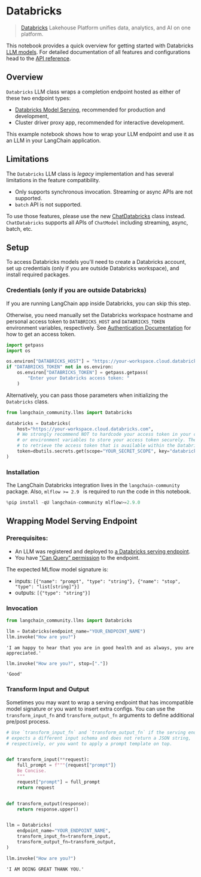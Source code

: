 # Databricks

> [Databricks](https://www.databricks.com/) Lakehouse Platform unifies data, analytics, and AI on one platform.


This notebook provides a quick overview for getting started with Databricks [LLM models](https://python.langchain.com/docs/concepts/text_llms). For detailed documentation of all features and configurations head to the [API reference](https://python.langchain.com/api_reference/community/llms/langchain_community.llms.databricks.Databricks.html).

## Overview

`Databricks` LLM class wraps a completion endpoint hosted as either of these two endpoint types:

* [Databricks Model Serving](https://docs.databricks.com/en/machine-learning/model-serving/index.html), recommended for production and development,
* Cluster driver proxy app, recommended for interactive development.

This example notebook shows how to wrap your LLM endpoint and use it as an LLM in your LangChain application.

## Limitations

The `Databricks` LLM class is *legacy* implementation and has several limitations in the feature compatibility.

* Only supports synchronous invocation. Streaming or async APIs are not supported.
* `batch` API is not supported.

To use those features, please use the new [ChatDatabricks](https://python.langchain.com/docs/integrations/chat/databricks) class instead. `ChatDatabricks` supports all APIs of `ChatModel` including streaming, async, batch, etc.


## Setup

To access Databricks models you'll need to create a Databricks account, set up credentials (only if you are outside Databricks workspace), and install required packages.

### Credentials (only if you are outside Databricks)

If you are running LangChain app inside Databricks, you can skip this step.

Otherwise, you need manually set the Databricks workspace hostname and personal access token to `DATABRICKS_HOST` and `DATABRICKS_TOKEN` environment variables, respectively. See [Authentication Documentation](https://docs.databricks.com/en/dev-tools/auth/index.html#databricks-personal-access-tokens) for how to get an access token.


```python
import getpass
import os

os.environ["DATABRICKS_HOST"] = "https://your-workspace.cloud.databricks.com"
if "DATABRICKS_TOKEN" not in os.environ:
    os.environ["DATABRICKS_TOKEN"] = getpass.getpass(
        "Enter your Databricks access token: "
    )
```

Alternatively, you can pass those parameters when initializing the `Databricks` class.


```python
from langchain_community.llms import Databricks

databricks = Databricks(
    host="https://your-workspace.cloud.databricks.com",
    # We strongly recommend NOT to hardcode your access token in your code, instead use secret management tools
    # or environment variables to store your access token securely. The following example uses Databricks Secrets
    # to retrieve the access token that is available within the Databricks notebook.
    token=dbutils.secrets.get(scope="YOUR_SECRET_SCOPE", key="databricks-token"),  
)
```

### Installation

The LangChain Databricks integration lives in the `langchain-community` package. Also, `mlflow >= 2.9 ` is required to run the code in this notebook.


```python
%pip install -qU langchain-community mlflow>=2.9.0
```

## Wrapping Model Serving Endpoint

### Prerequisites:

* An LLM was registered and deployed to [a Databricks serving endpoint](https://docs.databricks.com/machine-learning/model-serving/index.html).
* You have ["Can Query" permission](https://docs.databricks.com/security/auth-authz/access-control/serving-endpoint-acl.html) to the endpoint.

The expected MLflow model signature is:

  * inputs: `[{"name": "prompt", "type": "string"}, {"name": "stop", "type": "list[string]"}]`
  * outputs: `[{"type": "string"}]`


### Invocation


```python
from langchain_community.llms import Databricks

llm = Databricks(endpoint_name="YOUR_ENDPOINT_NAME")
llm.invoke("How are you?")
```



```output
'I am happy to hear that you are in good health and as always, you are appreciated.'
```



```python
llm.invoke("How are you?", stop=["."])
```



```output
'Good'
```


### Transform Input and Output

Sometimes you may want to wrap a serving endpoint that has imcompatible model signature or you want to insert extra configs. You can use the `transform_input_fn` and `transform_output_fn` arguments to define additional pre/post process.


```python
# Use `transform_input_fn` and `transform_output_fn` if the serving endpoint
# expects a different input schema and does not return a JSON string,
# respectively, or you want to apply a prompt template on top.


def transform_input(**request):
    full_prompt = f"""{request["prompt"]}
    Be Concise.
    """
    request["prompt"] = full_prompt
    return request


def transform_output(response):
    return response.upper()


llm = Databricks(
    endpoint_name="YOUR_ENDPOINT_NAME",
    transform_input_fn=transform_input,
    transform_output_fn=transform_output,
)

llm.invoke("How are you?")
```



```output
'I AM DOING GREAT THANK YOU.'
```
